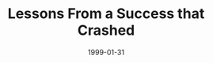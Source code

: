 ---
layout: message
category: message
series: "Surviving Success"
title: "Lessons From a Success that Crashed "
date: 1999-01-31
message_id: 409
---